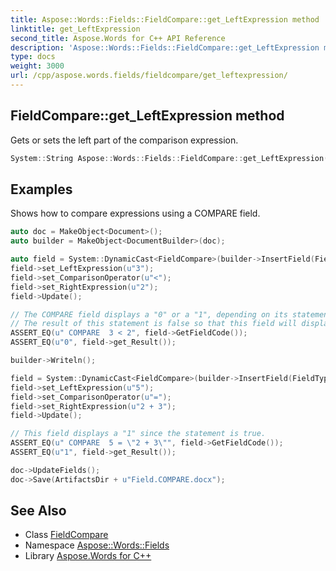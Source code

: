 ```yaml
---
title: Aspose::Words::Fields::FieldCompare::get_LeftExpression method
linktitle: get_LeftExpression
second_title: Aspose.Words for C++ API Reference
description: 'Aspose::Words::Fields::FieldCompare::get_LeftExpression method. Gets or sets the left part of the comparison expression in C++.'
type: docs
weight: 3000
url: /cpp/aspose.words.fields/fieldcompare/get_leftexpression/
---
```

## FieldCompare::get_LeftExpression method


Gets or sets the left part of the comparison expression.

```cpp
System::String Aspose::Words::Fields::FieldCompare::get_LeftExpression()
```


## Examples



Shows how to compare expressions using a COMPARE field. 
```cpp
auto doc = MakeObject<Document>();
auto builder = MakeObject<DocumentBuilder>(doc);

auto field = System::DynamicCast<FieldCompare>(builder->InsertField(FieldType::FieldCompare, true));
field->set_LeftExpression(u"3");
field->set_ComparisonOperator(u"<");
field->set_RightExpression(u"2");
field->Update();

// The COMPARE field displays a "0" or a "1", depending on its statement's truth.
// The result of this statement is false so that this field will display a "0".
ASSERT_EQ(u" COMPARE  3 < 2", field->GetFieldCode());
ASSERT_EQ(u"0", field->get_Result());

builder->Writeln();

field = System::DynamicCast<FieldCompare>(builder->InsertField(FieldType::FieldCompare, true));
field->set_LeftExpression(u"5");
field->set_ComparisonOperator(u"=");
field->set_RightExpression(u"2 + 3");
field->Update();

// This field displays a "1" since the statement is true.
ASSERT_EQ(u" COMPARE  5 = \"2 + 3\"", field->GetFieldCode());
ASSERT_EQ(u"1", field->get_Result());

doc->UpdateFields();
doc->Save(ArtifactsDir + u"Field.COMPARE.docx");
```

## See Also

* Class [FieldCompare](../)
* Namespace [Aspose::Words::Fields](../../)
* Library [Aspose.Words for C++](../../../)
